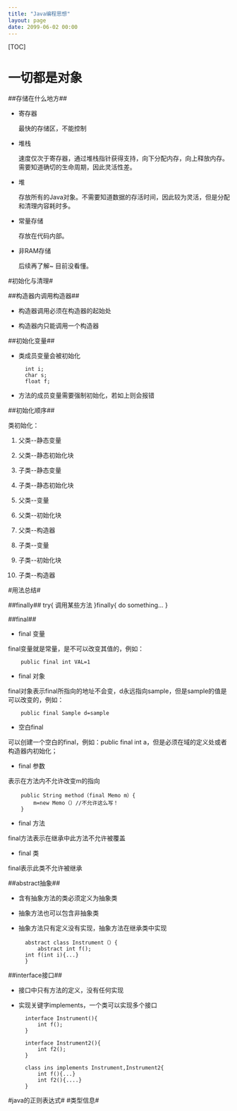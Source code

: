 ```yaml
---
title: "Java编程思想"
layout: page
date: 2099-06-02 00:00
---
```

[TOC]

# 一切都是对象 #
##存储在什么地方##

* 寄存器

	最快的存储区，不能控制

* 堆栈

	速度仅次于寄存器，通过堆栈指针获得支持，向下分配内存，向上释放内存。需要知道确切的生命周期，因此灵活性差。

* 堆

	存放所有的Java对象。不需要知道数据的存活时间，因此较为灵活，但是分配和清理内容耗时多。

* 常量存储

	存放在代码内部。

* 非RAM存储

	后续再了解~ 目前没看懂。

#初始化与清理#

##构造器内调用构造器##

* 构造器调用必须在构造器的起始处

* 构造器内只能调用一个构造器

##初始化变量##

* 类成员变量会被初始化

		int i;
		char s;
		float f;

* 方法的成员变量需要强制初始化，若如上则会报错

##初始化顺序##

类初始化：

1. 父类--静态变量

2. 父类--静态初始化块

3. 子类--静态变量

4. 子类--静态初始化块

5. 父类--变量

6. 父类--初始化块

7. 父类--构造器

8. 子类--变量

9. 子类--初始化块

10. 子类--构造器

#用法总结#

##finally##
		try{
			调用某些方法
			}finally{
				do something...
			}

##final##

* final 变量

final变量就是常量，是不可以改变其值的，例如：

		public final int VAL=1

* final 对象

final对象表示final所指向的地址不会变，d永远指向sample，但是sample的值是可以改变的，例如：

		public final Sample d=sample

* 空白final

可以创建一个空白的final，例如：public final int a，但是必须在域的定义处或者构造器内初始化；

* final 参数

表示在方法内不允许改变m的指向

		public String method（final Memo m）{
			m=new Memo（）//不允许这么写！
		}

* final 方法

final方法表示在继承中此方法不允许被覆盖

* final 类

final表示此类不允许被继承

##abstract抽象##

* 含有抽象方法的类必须定义为抽象类

* 抽象方法也可以包含非抽象类

* 抽象方法只有定义没有实现，抽象方法在继承类中实现

		abstract class Instrument（）{
			abstract int f();
		int f(int i){...}
		}

##interface接口##

*	接口中只有方法的定义，没有任何实现

* 实现关键字implements，一个类可以实现多个接口

		interface Instrument(){
			int f();
		}

		interface Instrument2(){
			int f2();
		}

		class ins implements Instrument,Instrument2{
			int f(){...}
			int f2(){....}
		}

#java的正则表达式#
#类型信息#
